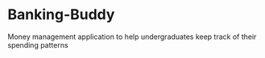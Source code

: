 # Banking-Buddy
Money management application to help undergraduates keep track of their spending patterns
